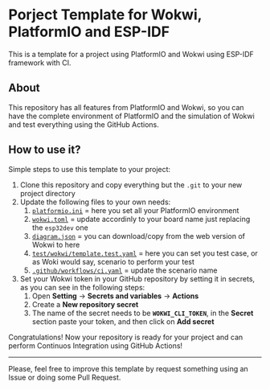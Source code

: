 # Porject Template for Wokwi, PlatformIO and ESP-IDF
This is a template for a project using PlatformIO and Wokwi using ESP-IDF framework with CI.

## About
This repository has all features from PlatformIO and Wokwi, so you can have the complete environment of PlatformIO and the simulation of Wokwi and test everything using the GitHub Actions.

## How to use it?
Simple steps to use this template to your project:

1. Clone this repository and copy everything but the `.git` to your new project directory
1. Update the following files to your own needs:
    1. [`platformio.ini`](platformio.ini) = here you set all your PlatformIO environment
    1. [`wokwi.toml`](wokwi.toml) = update accordinly to your board name just replacing the `esp32dev` one
    1. [`diagram.json`](diagram.json) = you can download/copy from the web version of Wokwi to here
    1. [`test/wokwi/template.test.yaml`](test/wokwi/template.test.yaml) = here you can set you test case, or as Woki would say, scenario to perform your test
    1. [`.github/workflows/ci.yaml`](.github/workflows/ci.yaml) = update the scenario name
1. Set your Wokwi token in your GitHub repository by setting it in secrets, as you can see in the following steps:
    1. Open **Setting** -> **Secrets and variables** -> **Actions**
    1. Create a **New repository secret**
    1. The name of the secret needs to be **`WOKWI_CLI_TOKEN`**, in the **Secret** section paste your token, and then click on **Add secret**

Congratulations! Now your repository is ready for your project and can perform Continuos Integration using GitHub Actions!

---

Please, feel free to improve this template by request something using an Issue or doing some Pull Request.
